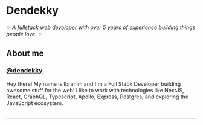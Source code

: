 # Dendekky

_✨ A fullstack web developer with over 5 years of experience building things people love. ✨_

## About me

<h3><a href="https://github.com/dendekky">@dendekky</a></h3>
Hey there! My name is Ibrahim and I'm a Full Stack Developer building awesome stuff for the web! I like to work with technologies like NextJS, React, GraphQL, Typescript, Apollo, Express, Postgres, and exploring the JavaScript ecosystem.
<br /><br />

<hr>
